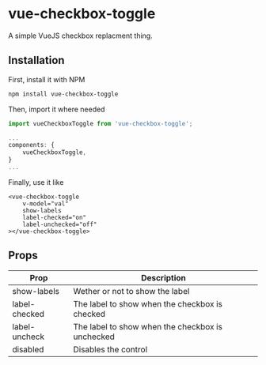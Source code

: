 # vue-checkbox-toggle

A simple VueJS checkbox replacment thing.

## Installation

First, install it with NPM

```bash
npm install vue-checkbox-toggle
```

Then, import it where needed

```javascript
import vueCheckboxToggle from 'vue-checkbox-toggle';

...
components: {
    vueCheckboxToggle,
}
...
```

Finally, use it like

```vue
<vue-checkbox-toggle
    v-model="val"
    show-labels
    label-checked="on"
    label-unchecked="off"
></vue-checkbox-toggle>
```

## Props

| Prop | Description |
|------|-------------|
|show-labels|Wether or not to show the label|
|label-checked|The label to show when the checkbox is checked|
|label-uncheck|The label to show when the checkbox is unchecked|
|disabled|Disables the control|


